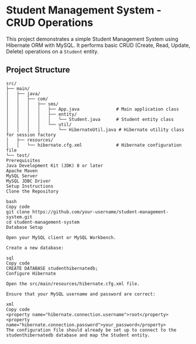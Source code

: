 # Student Management System - CRUD Operations

This project demonstrates a simple Student Management System using Hibernate ORM with MySQL. It performs basic CRUD (Create, Read, Update, Delete) operations on a `Student` entity.

## Project Structure

```plaintext
src/
├── main/
│   ├── java/
│   │   ├── com/
│   │   │   ├── sms/
│   │   │   │   ├── App.java              # Main application class
│   │   │   │   ├── entity/
│   │   │   │   │   └── Student.java      # Student entity class
│   │   │   │   └── util/
│   │   │   │       └── HibernateUtil.java # Hibernate utility class for session factory
│   ├── resources/
│   │   └── hibernate.cfg.xml             # Hibernate configuration file
└── test/
Prerequisites
Java Development Kit (JDK) 8 or later
Apache Maven
MySQL Server
MySQL JDBC Driver
Setup Instructions
Clone the Repository

bash
Copy code
git clone https://github.com/your-username/student-management-system.git
cd student-management-system
Database Setup

Open your MySQL client or MySQL Workbench.

Create a new database:

sql
Copy code
CREATE DATABASE studenthibernatedb;
Configure Hibernate

Open the src/main/resources/hibernate.cfg.xml file.

Ensure that your MySQL username and password are correct:

xml
Copy code
<property name="hibernate.connection.username">root</property>
<property name="hibernate.connection.password">your_password</property>
The configuration file should already be set up to connect to the studenthibernatedb database and map the Student entity.
